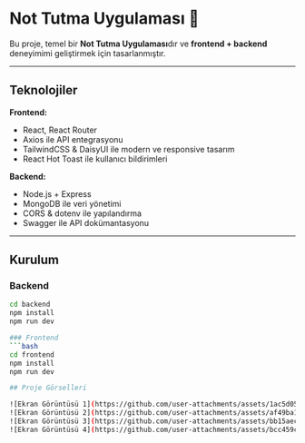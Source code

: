 # Not Tutma Uygulaması 📝

Bu proje, temel bir **Not Tutma Uygulaması**dır ve **frontend + backend** deneyimimi geliştirmek için tasarlanmıştır.  

---

## Teknolojiler

**Frontend:**  
- React, React Router  
- Axios ile API entegrasyonu  
- TailwindCSS & DaisyUI ile modern ve responsive tasarım  
- React Hot Toast ile kullanıcı bildirimleri  

**Backend:**  
- Node.js + Express  
- MongoDB ile veri yönetimi  
- CORS & dotenv ile yapılandırma  
- Swagger ile API dokümantasyonu  

---

## Kurulum

### Backend
```bash
cd backend
npm install
npm run dev

### Frontend
```bash
cd frontend
npm install
npm run dev

## Proje Görselleri

![Ekran Görüntüsü 1](https://github.com/user-attachments/assets/1ac5d05c-c29f-40fb-97ab-19ed9901eee9)  
![Ekran Görüntüsü 2](https://github.com/user-attachments/assets/af49ba1b-3e8e-41c5-a8a5-7ba60d28e717)  
![Ekran Görüntüsü 3](https://github.com/user-attachments/assets/bb15aec0-6fcc-45d1-bfae-0e773d11d4a3)  
![Ekran Görüntüsü 4](https://github.com/user-attachments/assets/bcc459c7-7a8a-44ec-ad75-1a973da3007b)  
